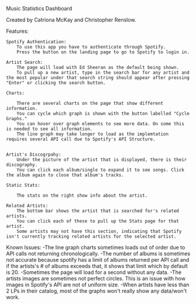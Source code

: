 Music Statistics Dashboard

Created by Catriona McKay and Christopher Renslow.

Features:

    Spotify Authentication:
        To use this app you have to authenticate through Spotify.
        Press the button on the landing page to go to Spotify to login in.

    Artist Search:
        The page will load with Ed Sheeran as the default being shown. 
        To pull up a new artist, type in the search bar for any artist and the most popular under that search string should appear after pressing "Enter" or clicking the search button.

    Charts:

        There are several charts on the page that show different information.
        You can cycle which graph is shown with the button labelled "Cycle Graphs."
        You can hover over graph elements to see more data. On some this is needed to see all information.
        The line graph may take longer to load as the implemtation requires several API call due to Spotify's API Structure.


    Artist's Discogrpahy:
        Under the picture of the artist that is displayed, there is their discography.
        You can click each album/single to expand it to see songs. Click the album again to close that album's tracks.

    Static Stats:

        The stats on the right show info about the artist.

    Related Artists:
        The bottom bar shows the artist that is searched for's related artists.
        You can click each of these to pull up the Stats page for that artist.
        Some artists may not have this section, indicating that Spotify isn't currently tracking related artists for the selected artist.


Known Issues:
    -The line graph charts sometimes loads out of order due to 
    API calls not returning chronologically.
    -The number of albums is sometimes not accurate because spotify has a limit of albums returned per API call and if the artists's # of albums exceeds that, it shows that limit which by default is 20.
    -Sometimes the page will load for a second without any data.
    -The artists images are sometimes not perfect circles. This is an issue with how images in Spotify's API are not of uniform size.
    -When artists have less than 2 LPs in their catalog, most of the graphs won't really show any data/won't work.